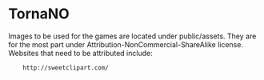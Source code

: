 # TornaNO

Images to be used for the games are located under public/assets.
They are for the most part under Attribution-NonCommercial-ShareAlike license.
Websites that need to be attributed include:

		http://sweetclipart.com/
